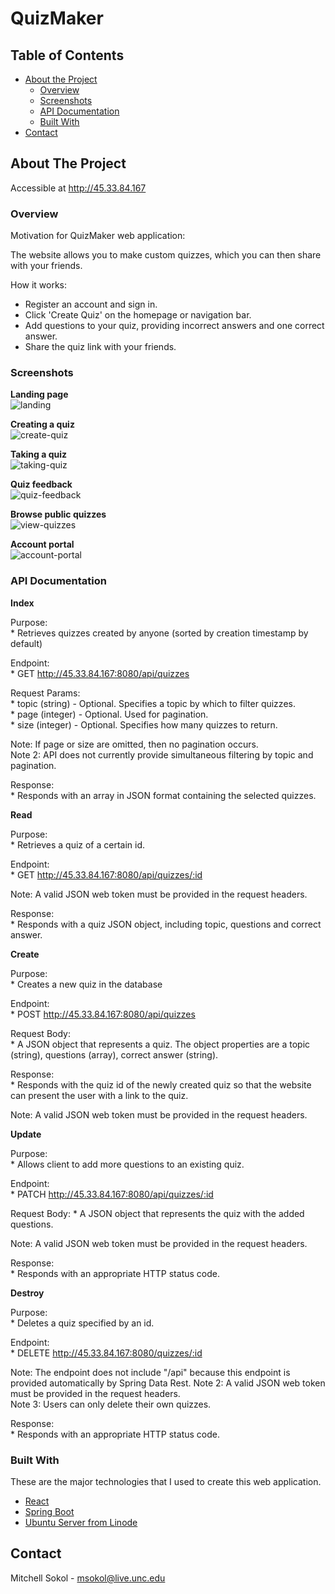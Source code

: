 # QuizMaker

<!-- TABLE OF CONTENTS -->
## Table of Contents

* [About the Project](#about-the-project)
  * [Overview](#overview)
  * [Screenshots](#screenshots)
  * [API Documentation](#api-documentation)
  * [Built With](#built-with)
* [Contact](#contact)



<!-- ABOUT THE PROJECT -->
## About The Project

Accessible at http://45.33.84.167

### Overview

Motivation for QuizMaker web application:

The website allows you to make custom quizzes, which you can then share with your friends. 

How it works:
* Register an account and sign in.
* Click 'Create Quiz' on the homepage or navigation bar.
* Add questions to your quiz, providing incorrect answers and one correct answer.
* Share the quiz link with your friends.

### Screenshots

**Landing page**\
![landing][product-screenshot-landing]

**Creating a quiz**\
![create-quiz][product-screenshot-create-quiz]

**Taking a quiz**\
![taking-quiz][product-screenshot-taking-quiz]

**Quiz feedback**\
![quiz-feedback][product-screenshot-quiz-feedback]

**Browse public quizzes**\
![view-quizzes][product-screenshot-view-quizzes]

**Account portal**\
![account-portal][product-screenshot-account-portal]


### API Documentation

**Index**

Purpose:  
	* Retrieves quizzes created by anyone (sorted by creation timestamp by default)
	
Endpoint:  
	* GET  http://45.33.84.167:8080/api/quizzes
	
Request Params:  
	* topic (string) - Optional. Specifies a topic by which to filter quizzes.  
	* page (integer) - Optional. Used for pagination.  
	* size (integer) - Optional. Specifies how many quizzes to return.  
 
 Note: If page or size are omitted, then no pagination occurs.  
 Note 2: API does not currently provide simultaneous filtering by topic and pagination.   
 
Response:  
	* Responds with an array in JSON format containing the selected quizzes.
	
	
**Read**

Purpose:  
	* Retrieves a quiz of a certain id.
	
Endpoint:  
	* GET  http://45.33.84.167:8080/api/quizzes/:id  
 
Note: A valid JSON web token must be provided in the request headers.  

Response:  
	* Responds with a quiz JSON object, including topic, questions and correct answer.
	

**Create**

Purpose:  
	* Creates a new quiz in the database
	
Endpoint:  
	* POST  http://45.33.84.167:8080/api/quizzes
	
Request Body:    
	* A JSON object that represents a quiz. The object properties are a topic (string), questions (array), correct answer (string).
	
Response:  
	* Responds with the quiz id of the newly created quiz so that the website can present the user with a link to the quiz.	

Note: A valid JSON web token must be provided in the request headers.


**Update**

Purpose:  
	* Allows client to add more questions to an existing quiz.
	
Endpoint:  
	* PATCH  http://45.33.84.167:8080/api/quizzes/:id  
	
Request Body:
	* A JSON object that represents the quiz with the added questions.
 
Note: A valid JSON web token must be provided in the request headers.  

Response:  
	* Responds with an appropriate HTTP status code.
	
	
**Destroy**

Purpose:  
	* Deletes a quiz specified by an id.
	
Endpoint:  
	* DELETE  http://45.33.84.167:8080/quizzes/:id  
	
Note: The endpoint does not include "/api" because this endpoint is provided automatically by Spring Data Rest.
Note 2: A valid JSON web token must be provided in the request headers.  
Note 3: Users can only delete their own quizzes.

Response:  
	* Responds with an appropriate HTTP status code.


### Built With
These are the major technologies that I used to create this web application.

* [React](https://reactjs.org/)
* [Spring Boot](https://spring.io/projects/spring-boot)
* [Ubuntu Server from Linode](https://linode.com)


<!-- CONTACT -->
## Contact

Mitchell Sokol - msokol@live.unc.edu





<!-- MARKDOWN LINKS & IMAGES -->
<!-- https://www.markdownguide.org/basic-syntax/#reference-style-links -->

[product-screenshot-account-portal]: https://github.com/msokol98/quizmaker/blob/master/screenshots/accountportal.png
[product-screenshot-create-quiz]: https://github.com/msokol98/quizmaker/blob/master/screenshots/createquiz.png
[product-screenshot-landing]: https://github.com/msokol98/quizmaker/blob/master/screenshots/landing.png
[product-screenshot-quiz-feedback]: https://github.com/msokol98/quizmaker/blob/master/screenshots/quizfeedback.png
[product-screenshot-view-quizzes]: https://github.com/msokol98/quizmaker/blob/master/screenshots/takequizzes.png
[product-screenshot-taking-quiz]: https://github.com/msokol98/quizmaker/blob/master/screenshots/takingaquiz.png
